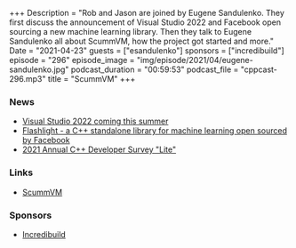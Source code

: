 +++
Description = "Rob and Jason are joined by Eugene Sandulenko. They first discuss the announcement of Visual Studio 2022 and Facebook open sourcing a new machine learning library. Then they talk to Eugene Sandulenko all about ScummVM, how the project got started and more."
Date = "2021-04-23"
guests = ["esandulenko"]
sponsors = ["incredibuild"]
episode = "296"
episode_image = "img/episode/2021/04/eugene-sandulenko.jpg"
podcast_duration = "00:59:53"
podcast_file = "cppcast-296.mp3"
title = "ScummVM"
+++

### News ###

 - [Visual Studio 2022 coming this summer](https://devblogs.microsoft.com/visualstudio/visual-studio-2022/)
 - [Flashlight - a C++ standalone library for machine learning open sourced by Facebook](https://github.com/flashlight/flashlight)
 - [2021 Annual C++ Developer Survey "Lite"](https://isocpp.org/files/papers/CppDevSurvey-2021-04-summary.pdf)

### Links ###

 - [ScummVM](https://www.scummvm.org/)

### Sponsors ###

- [Incredibuild](https://www.incredibuild.com/cppcast)
